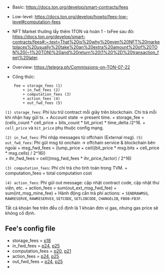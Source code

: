 - Basic: https://docs.ton.org/develop/smart-contracts/fees
- Low-level: https://docs.ton.org/develop/howto/fees-low-level#computation-fees
- NFT Market thường lấy thêm 1TON và hoàn 1 - txFee sau đó: https://docs.ton.org/develop/smart-contracts/fees#:~:text=That%20is%20why%20even%20NFT%20marketplaces%20usually%20take%20an%20extra%20amount%20of%20TON%20(~1%20TON)%20and%20return%20(1%20%2D%20transaction_fee)%20later.
- Overview: https://telegra.ph/Commissions-on-TON-07-22

- Công thức: 
```
	Fee = storage_fees (1)
		+ in_fwd_fees (2)
		+ computation_fees (3) 
		+ action_fees (4)
		+ out_fwd_fees (5)
```

`(1) storage_fees`: Phí lưu trữ contract mỗi giây trên blockchain. Chi trả mỗi khi nhận hay gửi tx.
	+ Account state -> present time.
	+ storage_fee = (cells_count * cell_price + bits_count * bit_price) * time_delta /2^16.
		+ `cell_price` và `bit_price` phụ thuộc config mạng.
	
`(2) in_fwd_fees`: Phí nhập messages từ offchain (External msg).
`(5) out_fwd_fees`: Phí gửi msg từ onchain -> offchain service & blockchain bên ngoài
	+ msg_fwd_fees = (lump_price  + ceil((bit_price * msg.bits + cell_price * msg.cells) / 2^16))  
	+ ihr_fwd_fees = ceil((msg_fwd_fees * ihr_price_factor) / 2^16)

`(3) computation_fees`: Phí chi trả cho tính toán trong TVM.
	+ computation_fees = total computation cost

`(4) action_fees`: Phí gửi out message: cập nhật contract code, cập nhật thư viện, etc.
	+ action_fees = sum(out_ext_msg_fwd_fee) + sum(int_msg_mine_fee)
	+ Hành động cần trả phí actions: 
		+ `SENDRAWMSG`, `RAWRESERVE`, `RAWRESERVEX`, `SETCODE`, `SETLIBCODE`, `CHANGELIB`, `FB08–FB3F`.

Tất cả khoản fee trên đều cố định là 1 khoản đơn vị gas, nhưng gas price sẽ không cố định.

## Fee's config file
- storage_fees = [p18](https://tonviewer.com/config#18)
- in_fwd_fees = [p24](https://tonviewer.com/config#24), [p25](https://tonviewer.com/config#25)
- computation_fees = [p20](https://tonviewer.com/config#20), [p21](https://tonviewer.com/config#21)
- action_fees = [p24](https://tonviewer.com/config#24), [p25](https://tonviewer.com/config#25)
- out_fwd_fees = [p24](https://tonviewer.com/config#24), [p25](https://tonviewer.com/config#25)
- 